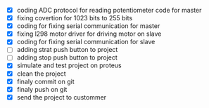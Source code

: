 * [X] coding ADC protocol for reading potentiometer code for master
* [X] fixing covertion for 1023 bits to 255 bits
* [X] coding for fixing serial communication for master
* [X] fixing l298 motor driver for driving motor on slave
* [X] coding for fixing serial communication for slave
* [ ] adding strat push button to project
* [ ] adding stop push button to project
* [X] simulate and test project on proteus
* [X] clean the project
* [X] finaly commit on git
* [X] finaly push on git
* [X] send the project to custommer
